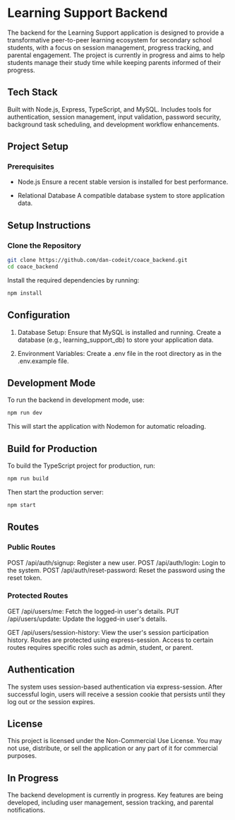 # Learning Support Backend
The backend for the Learning Support application is designed to provide a transformative peer-to-peer learning ecosystem for secondary school students, with a focus on session management, progress tracking, and parental engagement. The project is currently in progress and aims to help students manage their study time while keeping parents informed of their progress.

## Tech Stack

Built with Node.js, Express, TypeScript, and MySQL.
Includes tools for authentication, session management, input validation, password security, background task scheduling, and development workflow enhancements.

## Project Setup

### Prerequisites

- Node.js
Ensure a recent stable version is installed for best performance.

- Relational Database
A compatible database system to store application data.


## Setup Instructions

### Clone the Repository

```bash
git clone https://github.com/dan-codeit/coace_backend.git
cd coace_backend
```

Install the required dependencies by running:

```bash
npm install
```
## Configuration
1. Database Setup:
Ensure that MySQL is installed and running. Create a database (e.g., learning_support_db) to store your application data.

2. Environment Variables:
Create a .env file in the root directory as in the .env.example file.
## Development Mode
To run the backend in development mode, use:

```bash
npm run dev
```
This will start the application with Nodemon for automatic reloading.

## Build for Production
To build the TypeScript project for production, run:

```bash
npm run build
```
Then start the production server:

```bash
npm start
```
## Routes

### Public Routes
POST /api/auth/signup: Register a new user.
POST /api/auth/login: Login to the system.
POST /api/auth/reset-password: Reset the password using the reset token.

### Protected Routes
GET /api/users/me: Fetch the logged-in user's details.
PUT /api/users/update: Update the logged-in user's details.

GET /api/users/session-history: View the user's session participation history.
Routes are protected using express-session. Access to certain routes requires specific roles such as admin, student, or parent.

## Authentication
The system uses session-based authentication via express-session. After successful login, users will receive a session cookie that persists until they log out or the session expires.


## License
This project is licensed under the Non-Commercial Use License. You may not use, distribute, or sell the application or any part of it for commercial purposes.

## In Progress
The backend development is currently in progress. Key features are being developed, including user management, session tracking, and parental notifications.

